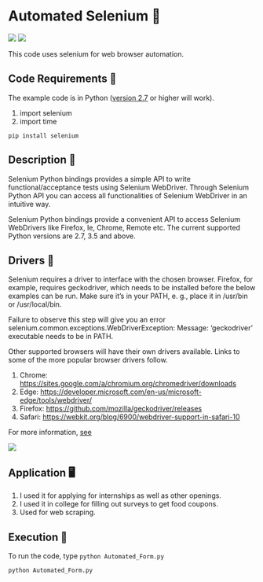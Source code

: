 # Automated Selenium 🎯

[![](https://img.shields.io/github/license/sourcerer-io/hall-of-fame.svg?colorB=ff0000)](https://github.com/akshaybahadur21/Automated-Selenium/blob/master/LICENSE.txt)  [![](https://img.shields.io/badge/Akshay-Bahadur-brightgreen.svg?colorB=ff0000)](https://akshaybahadur.com)

This code uses selenium for web browser automation.

## Code Requirements 🦄
The example code is in Python ([version 2.7](https://www.python.org/download/releases/2.7/) or higher will work). 
1) import selenium
2) import time

```
pip install selenium
```

## Description 🧭

Selenium Python bindings provides a simple API to write functional/acceptance tests using Selenium WebDriver. Through Selenium Python API you can access all functionalities of Selenium WebDriver in an intuitive way.

Selenium Python bindings provide a convenient API to access Selenium WebDrivers like Firefox, Ie, Chrome, Remote etc. The current supported Python versions are 2.7, 3.5 and above.

## Drivers 🚗
Selenium requires a driver to interface with the chosen browser. Firefox, for example, requires geckodriver, which needs to be installed before the below examples can be run. Make sure it’s in your PATH, e. g., place it in /usr/bin or /usr/local/bin.

Failure to observe this step will give you an error selenium.common.exceptions.WebDriverException: Message: ‘geckodriver’ executable needs to be in PATH.

Other supported browsers will have their own drivers available. Links to some of the more popular browser drivers follow.

1) Chrome: 	https://sites.google.com/a/chromium.org/chromedriver/downloads
2) Edge: 	https://developer.microsoft.com/en-us/microsoft-edge/tools/webdriver/
3) Firefox: 	https://github.com/mozilla/geckodriver/releases
4) Safari: 	https://webkit.org/blog/6900/webdriver-support-in-safari-10

For more information, [see](http://selenium-python.readthedocs.io/installation.html#introduction)


<img src="https://github.com/akshaybahadur21/Automated-Selenium/blob/master/automated.gif">

## Application 🖥️

1) I used it for applying for internships as well as other openings.
2) I used it in college for filling out surveys to get food coupons.
3) Used for web scraping.

## Execution 🐉
To run the code, type `python Automated_Form.py`

```
python Automated_Form.py
```
